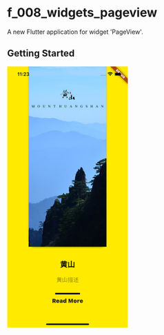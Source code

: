 # f_008_widgets_pageview

A new Flutter application for widget 'PageView'.

## Getting Started

<img src="doc/image/huangshan.png" width="280" />
